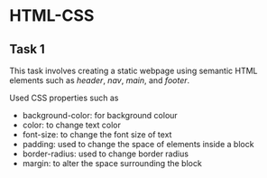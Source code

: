 # HTML-CSS

## Task 1

This task involves creating a static webpage using semantic HTML elements such as *header*, *nav*, *main*, and *footer*.

Used CSS properties such as 
- background-color: for background colour
- color: to change text color
- font-size: to change the font size of text
- padding: used to change the space of elements inside a block
- border-radius: used to change border radius
- margin: to alter the space surrounding the block
